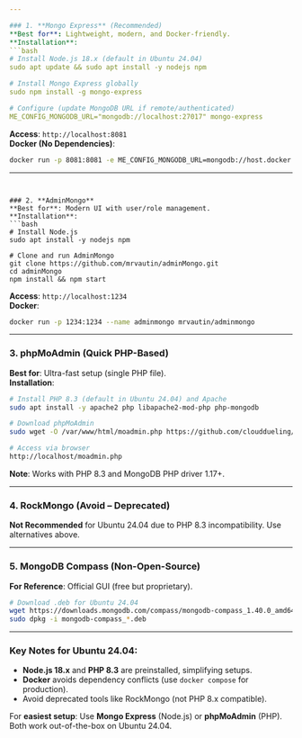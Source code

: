 ```yaml
---

### 1. **Mongo Express** (Recommended)  
**Best for**: Lightweight, modern, and Docker-friendly.  
**Installation**:
```bash
# Install Node.js 18.x (default in Ubuntu 24.04)
sudo apt update && sudo apt install -y nodejs npm

# Install Mongo Express globally
sudo npm install -g mongo-express

# Configure (update MongoDB URL if remote/authenticated)
ME_CONFIG_MONGODB_URL="mongodb://localhost:27017" mongo-express
```
**Access**: `http://localhost:8081`  
**Docker (No Dependencies)**:  
```bash
docker run -p 8081:8081 -e ME_CONFIG_MONGODB_URL=mongodb://host.docker.internal:27017 mongo-express
```

---
```


### 2. **AdminMongo**  
**Best for**: Modern UI with user/role management.  
**Installation**:
```bash
# Install Node.js
sudo apt install -y nodejs npm

# Clone and run AdminMongo
git clone https://github.com/mrvautin/adminMongo.git
cd adminMongo
npm install && npm start
```
**Access**: `http://localhost:1234`  
**Docker**:  
```bash
docker run -p 1234:1234 --name adminmongo mrvautin/adminmongo
```

---

### 3. **phpMoAdmin** (Quick PHP-Based)  
**Best for**: Ultra-fast setup (single PHP file).  
**Installation**:
```bash
# Install PHP 8.3 (default in Ubuntu 24.04) and Apache
sudo apt install -y apache2 php libapache2-mod-php php-mongodb

# Download phpMoAdmin
sudo wget -O /var/www/html/moadmin.php https://github.com/clouddueling/moadmin-php/raw/master/moadmin.php

# Access via browser
http://localhost/moadmin.php
```
**Note**: Works with PHP 8.3 and MongoDB PHP driver 1.17+.

---

### 4. **RockMongo** (Avoid – Deprecated)  
**Not Recommended** for Ubuntu 24.04 due to PHP 8.3 incompatibility. Use alternatives above.

---

### 5. **MongoDB Compass** (Non-Open-Source)  
**For Reference**: Official GUI (free but proprietary).  
```bash
# Download .deb for Ubuntu 24.04
wget https://downloads.mongodb.com/compass/mongodb-compass_1.40.0_amd64.deb
sudo dpkg -i mongodb-compass_*.deb
```

---

### Key Notes for Ubuntu 24.04:  
- **Node.js 18.x** and **PHP 8.3** are preinstalled, simplifying setups.  
- **Docker** avoids dependency conflicts (use `docker compose` for production).  
- Avoid deprecated tools like RockMongo (not PHP 8.x compatible).  

For **easiest setup**: Use **Mongo Express** (Node.js) or **phpMoAdmin** (PHP). Both work out-of-the-box on Ubuntu 24.04.